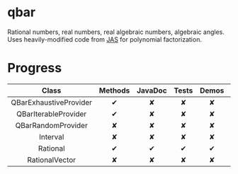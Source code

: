 qbar
====

Rational numbers, real numbers, real algebraic numbers, algebraic angles.
Uses heavily-modified code from [JAS](http://krum.rz.uni-mannheim.de/jas/) for polynomial factorization.

Progress
========

| Class                  | Methods | JavaDoc | Tests | Demos | Properties |
|:----------------------:|:-------:|:-------:|:-----:|:-----:|:----------:|
| QBarExhaustiveProvider | ✔       | ✘       | ✘     | ✘     | ✘          |
| QBarIterableProvider   | ✔       | ✘       | ✘     | ✘     | ✘          |
| QBarRandomProvider     | ✘       | ✘       | ✘     | ✘     | ✘          |
| Interval               | ✘       | ✘       | ✘     | ✘     | ✘          |
| Rational               | ✔       | ✔       | ✔     | ✔     | ✔          |
| RationalVector         | ✘       | ✘       | ✘     | ✘     | ✘          |
